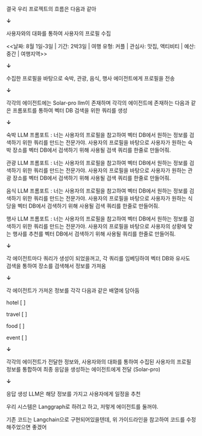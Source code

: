 결국 우리 프로젝트의 흐름은 다음과 같아

**↓**

사용자와의 대화를 통하여 사용자의 프로필 수집

<<날짜: 8월 1일-3일 | 기간: 2박3일 | 여행 유형: 커플 | 관심사: 맛집, 액티비티 | 예산: 중간 | 여행지역>>

**↓**

수집한 프로필을 바탕으로 숙박, 관광, 음식, 행사 에이전트에게 프로필을 전송

**↓**

각각의 에이전트에는 Solar-pro llm이 존재하며 각각의 에이전트에 존재하는 다음과 같은 프롬포트를 통하여 벡터 DB 검색을 위한 쿼리를 생성

**↓**

숙박 LLM 프롬포트 : 너는 사용자의 프로필을 참고하여 벡터 DB에서 원하는 정보를 검색하기 위한 쿼리를 만드는 전문가야. 사용자의 프로필을 바탕으로 사용자가 원하는 숙박 장소를 벡터 DB에서 검색하기 위해 사용될 검색 쿼리를 한줄로 만들어줘.

관광 LLM 프롬포트 : 너는 사용자의 프로필을 참고하여 벡터 DB에서 원하는 정보를 검색하기 위한 쿼리를 만드는 전문가야. 사용자의 프로필을 바탕으로 사용자가 원하는 관광 장소를 벡터 DB에서 검색하기 위해 사용될 검색 쿼리를 한줄로 만들어줘.

음식 LLM 프롬포트 : 너는 사용자의 프로필을 참고하여 벡터 DB에서 원하는 정보를 검색하기 위한 쿼리를 만드는 전문가야. 사용자의 프로필을 바탕으로 사용자가 원하는 식당을 벡터 DB에서 검색하기 위해 사용될 검색 쿼리를 한줄로 만들어줘.

행사 LLM 프롬포트 : 너는 사용자의 프로필을 참고하여 벡터 DB에서 원하는 정보를 검색하기 위한 쿼리를 만드는 전문가야. 사용자의 프로필을 바탕으로 사용자의 상황에 맞는 행사를 추천를 벡터 DB에서 검색하기 위해 사용될 쿼리를 한줄로 만들어줘.

**↓**

각 에이전트마다 쿼리가 생성이 되었을꺼고, 각 쿼리를 임베딩하여 벡터 DB와 유사도 검색을 통하여 장소를 검색해서 정보를 가져옴

**↓**

각 에이전트가 가져온 정보를 각각 다음과 같은 배열에 담아둠

hotel [ ]

travel [ ]

food [ ]

event [ ]

**↓**

각각의 에이전트가 전달한 정보와, 사용자와의 대화를 통하여 수집된 사용자의 프로필 정보를 통합하여 최종 응답을 생성하는 에이전트에게 전달 (Solar-pro)

**↓**

응답 생성 LLM은 해당 정보를 가지고 사용자에게 일정을 추천

우리 시스템은 Langgraph로 하려고 하고, 저렇게 에이전트를 둘꺼야.

기존 코드는 Langchain으로 구현되어있을텐데, 위 가이드라인을 참고하여 코드를 수정해주었으면 좋겠어